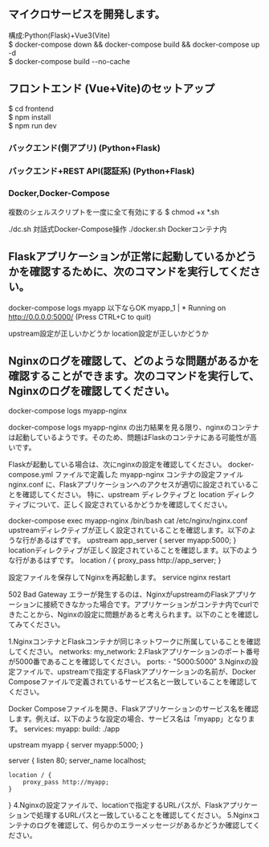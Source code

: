 ## マイクロサービスを開発します。

構成:Python(Flask)+Vue3(Vite)<br>
$ docker-compose down && docker-compose build && docker-compose up -d<br>
$ docker-compose build --no-cache

## フロントエンド (Vue+Vite)のセットアップ
$ cd frontend<br>
$ npm install<br>
$ npm run dev<br>

### バックエンド(側アプリ) (Python+Flask)

### バックエンド+REST API(認証系) (Python+Flask)

### Docker,Docker-Compose
複数のシェルスクリプトを一度に全て有効にする
$ chmod +x *.sh

./dc.sh 対話式Docker-Compose操作
./docker.sh Dockerコンテナ内

## Flaskアプリケーションが正常に起動しているかどうかを確認するために、次のコマンドを実行してください。
docker-compose logs myapp
以下ならOK
myapp_1  |  * Running on http://0.0.0.0:5000/ (Press CTRL+C to quit)

upstream設定が正しいかどうか
location設定が正しいかどうか

## Nginxのログを確認して、どのような問題があるかを確認することができます。次のコマンドを実行して、Nginxのログを確認してください。
docker-compose logs myapp-nginx

docker-compose logs myapp-nginx の出力結果を見る限り、nginxのコンテナは起動しているようです。そのため、問題はFlaskのコンテナにある可能性が高いです。

Flaskが起動している場合は、次にnginxの設定を確認してください。
docker-compose.yml ファイルで定義した myapp-nginx コンテナの設定ファイル nginx.conf に、Flaskアプリケーションへのアクセスが適切に設定されていることを確認してください。
特に、upstream ディレクティブと location ディレクティブについて、正しく設定されているかどうかを確認してください。

docker-compose exec myapp-nginx /bin/bash
cat /etc/nginx/nginx.conf
upstreamディレクティブが正しく設定されていることを確認します。以下のような行があるはずです。
upstream app_server {
    server myapp:5000;
}
locationディレクティブが正しく設定されていることを確認します。以下のような行があるはずです。
location / {
    proxy_pass http://app_server;
}

設定ファイルを保存してNginxを再起動します。
service nginx restart

502 Bad Gateway エラーが発生するのは、NginxがupstreamのFlaskアプリケーションに接続できなかった場合です。アプリケーションがコンテナ内でcurlできたことから、Nginxの設定に問題があると考えられます。以下のことを確認してみてください。

1.NginxコンテナとFlaskコンテナが同じネットワークに所属していることを確認してください。
networks:
  my_network:
2.Flaskアプリケーションのポート番号が5000番であることを確認してください。
    ports:
      - "5000:5000"
3.Nginxの設定ファイルで、upstreamで指定するFlaskアプリケーションの名前が、Docker Composeファイルで定義されているサービス名と一致していることを確認してください。

Docker Composeファイルを開き、Flaskアプリケーションのサービス名を確認します。例えば、以下のような設定の場合、サービス名は「myapp」となります。
services:
  myapp:
    build: ./app

upstream myapp {
    server myapp:5000;
}

server {
    listen 80;
    server_name localhost;
    
    location / {
        proxy_pass http://myapp;
    }
}
4.Nginxの設定ファイルで、locationで指定するURLパスが、Flaskアプリケーションで処理するURLパスと一致していることを確認してください。
5.Nginxコンテナのログを確認して、何らかのエラーメッセージがあるかどうか確認してください。
